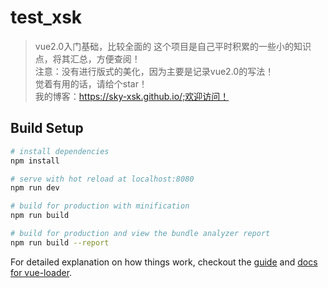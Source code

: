 # test_xsk

> vue2.0入门基础，比较全面的
  这个项目是自己平时积累的一些小的知识点，将其汇总，方便查阅！<br />
  注意：没有进行版式的美化，因为主要是记录vue2.0的写法！<br />
  觉着有用的话，请给个star！<br />
  我的博客：https://sky-xsk.github.io/;欢迎访问！
## Build Setup

``` bash
# install dependencies
npm install

# serve with hot reload at localhost:8080
npm run dev

# build for production with minification
npm run build

# build for production and view the bundle analyzer report
npm run build --report
```

For detailed explanation on how things work, checkout the [guide](http://vuejs-templates.github.io/webpack/) and [docs for vue-loader](http://vuejs.github.io/vue-loader).
